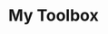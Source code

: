 ---
title: "My Toolbox"
description: My Toolbox est une application mobile développée par Creastel SAS pour faciliter la création de super posts Instagram.<a/>
translationKey: mytoolbox
aliases:
    /fr/mytoolbox/
---
